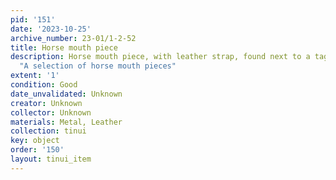 ```yaml
---
pid: '151'
date: '2023-10-25'
archive_number: 23-01/1-2-52
title: Horse mouth piece
description: Horse mouth piece, with leather strap, found next to a tag that reads
  "A selection of horse mouth pieces"
extent: '1'
condition: Good
date_unvalidated: Unknown
creator: Unknown
collector: Unknown
materials: Metal, Leather
collection: tinui
key: object
order: '150'
layout: tinui_item
---
```

